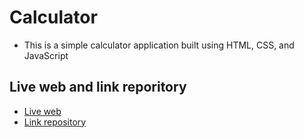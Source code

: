 # Calculator
+ This is a simple calculator application built using HTML, CSS, and JavaScript
## Live web and link reporitory
+ [Live web]('')
+ [Link repository](https://github.com/lngcmchouu/Calculator.git)